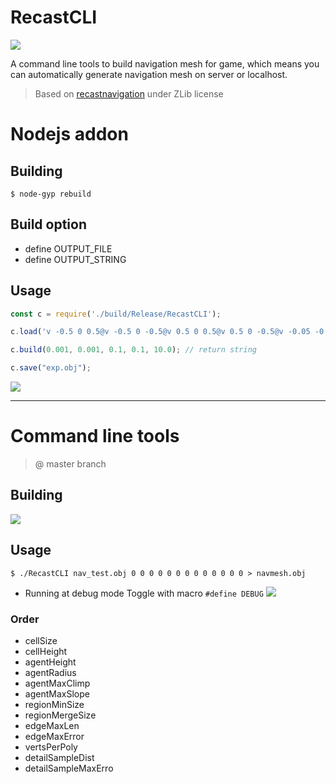 # RecastCLI
![](https://user-images.githubusercontent.com/7625588/36931426-d560d6aa-1eef-11e8-96a2-14812f7994a3.png)

A command line tools to build navigation mesh for game, which means you can automatically generate navigation mesh on server or localhost.

> Based on [recastnavigation](https://github.com/recastnavigation/recastnavigation) under ZLib license

# Nodejs addon

## Building

```shell
$ node-gyp rebuild
```

## Build option

 - define OUTPUT_FILE
 - define OUTPUT_STRING


## Usage

```js
const c = require('./build/Release/RecastCLI');

c.load('v -0.5 0 0.5@v -0.5 0 -0.5@v 0.5 0 0.5@v 0.5 0 -0.5@v -0.05 -0.05 -0.05@v -0.05 -0.05 0.05@v 0.05 -0.05 -0.05@v 0.05 -0.05 0.05@v -0.05 0.05 0.05@v -0.05 0.05 -0.05@v 0.05 0.05 0.05@v 0.05 0.05 -0.05@v -0.05 -0.05 0.05@v -0.05 0.05 0.05@v 0.05 -0.05 0.05@v 0.05 0.05 0.05@v -0.05 0.05 -0.05@v -0.05 -0.05 -0.05@v 0.05 0.05 -0.05@v 0.05 -0.05 -0.05@v 0.05 -0.05 -0.05@v 0.05 -0.05 0.05@v 0.05 0.05 -0.05@v 0.05 0.05 0.05@v -0.05 -0.05 0.05@v -0.05 -0.05 -0.05@v -0.05 0.05 0.05@v -0.05 0.05 -0.05@f 3 2 1@f 4 2 3@f 7 6 5@f 8 6 7@f 11 10 9@f 12 10 11@f 15 14 13@f 16 14 15@f 19 18 17@f 20 18 19@f 23 22 21@f 24 22 23@f 27 26 25@f 28 26 27@');

c.build(0.001, 0.001, 0.1, 0.1, 10.0); // return string

c.save("exp.obj");
```

![](https://user-images.githubusercontent.com/7625588/37197151-9621d722-23b4-11e8-95b2-f2f2a9b6dccf.png)

----
# Command line tools

> @ master branch

## Building

![](https://user-images.githubusercontent.com/7625588/36931376-1824eb9e-1eef-11e8-84f6-02b93cfce723.png)

## Usage

```shell
$ ./RecastCLI nav_test.obj 0 0 0 0 0 0 0 0 0 0 0 0 0 > navmesh.obj
```
 - Running at debug mode
Toggle with macro `#define DEBUG`
![](https://user-images.githubusercontent.com/7625588/37192900-ac44b93c-23a2-11e8-8487-92699f0ecb3c.png)

### Order

 - cellSize
 - cellHeight
 - agentHeight
 - agentRadius
 - agentMaxClimp
 - agentMaxSlope
 - regionMinSize
 - regionMergeSize
 - edgeMaxLen
 - edgeMaxError
 - vertsPerPoly
 - detailSampleDist
 - detailSampleMaxErro